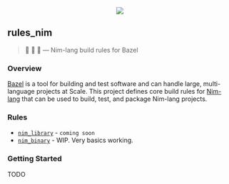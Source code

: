 ---
---

<p align="center">
  <img src="./logo.png"/>
</p>

## rules_nim

> 👑 🌿 💚 — Nim-lang build rules for Bazel

### Overview

[Bazel](https://bazel.build/) is a tool for building and test software and can handle large, multi-language projects at Scale.
This project defines core build rules for [Nim-lang](https://nim-lang.org/) that can be used to build, test, and package Nim-lang projects.

### Rules

* [`nim_library`]() - `coming soon`
* [`nim_binary`]() - WIP. Very basics working.

### Getting Started

TODO
